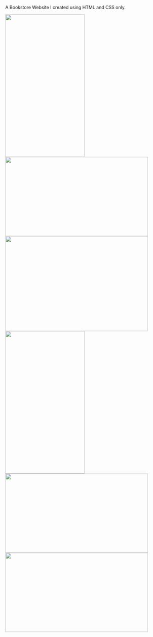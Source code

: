A Bookstore Website I created using HTML and CSS only.

<img src="https://github.com/zeeshan2k2/Virtual-Bookstore/blob/main/Screenshots/Main-site.html.png" width="250" height="450">
<img src="https://github.com/zeeshan2k2/Virtual-Bookstore/blob/main/Screenshots/BuynowPage.html.png" width="450" height="250">
<img src="https://github.com/zeeshan2k2/Virtual-Bookstore/blob/main/Screenshots/AboutusPage.html.png" width="450" height="300">
<img src="https://github.com/zeeshan2k2/Virtual-Bookstore/blob/main/Screenshots/BooksPage.html.png" width="250" height="450">
<img src="https://github.com/zeeshan2k2/Virtual-Bookstore/blob/main/Screenshots/LoginPage.html.png" width="450" height="250">
<img src="https://github.com/zeeshan2k2/Virtual-Bookstore/blob/main/Screenshots/SignupPage.html.png" width="450" height="250">

